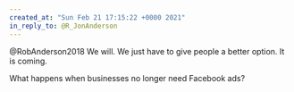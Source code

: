 ```yaml
---
created_at: "Sun Feb 21 17:15:22 +0000 2021"
in_reply_to: @R_JonAnderson
---
```


@RobAnderson2018 We will. We just have to give people a better option. It is coming.

What happens when businesses no longer need Facebook ads?
